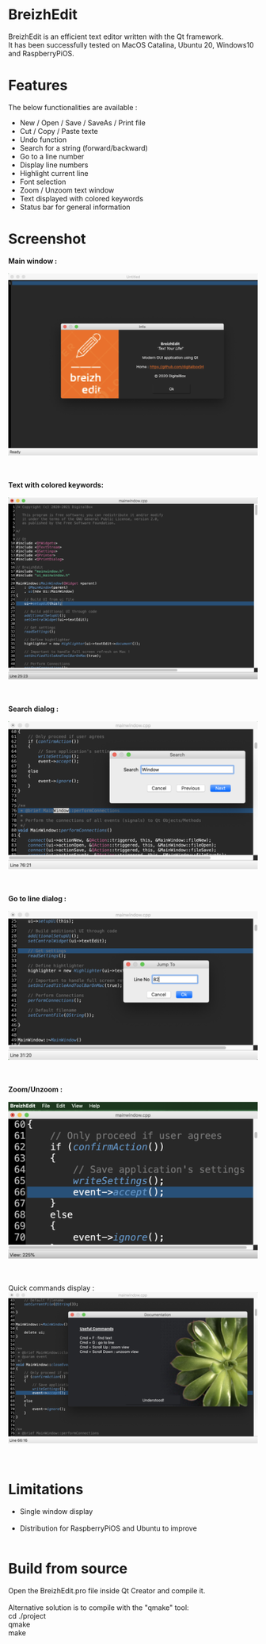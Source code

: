 # BreizhEdit
BreizhEdit is an efficient text editor written with the Qt framework.<br>
It has been successfully tested on MacOS Catalina, Ubuntu 20, Windows10 and RaspberryPiOS.


# Features

The below functionalities are available :<br>
- New / Open / Save / SaveAs / Print file
- Cut / Copy / Paste texte 
- Undo function 
- Search for a string (forward/backward)
- Go to a line number
- Display line numbers
- Highlight current line
- Font selection
- Zoom / Unzoom text window
- Text displayed with colored keywords
- Status bar for general information 

# Screenshot

<b>Main window :</b><br><br>
![Main window](./docs/images/breizhedit_mainwindow.png?raw=true "Main Window")
<br><br><br>

<b>Text with colored keywords:</b><br><br>
![Colored keywords](./docs/images/breizhedit_highlighter.png?raw=true "Colored keywords")
<br><br><br>

<b>Search dialog :</b><br><br>
![Search](./docs/images/breizhedit_search.png?raw=true "Search")
<br><br><br>

<b>Go to line dialog :</b><br><br>
![Go to line](./docs/images/breizhedit_gotoline.png?raw=true "Go to line")
<br><br><br>


<b>Zoom/Unzoom :</b><br><br>
![Zoom](./docs/images/breizhedit_zoom.png?raw=true "Zoom")
<br><br><br>


Quick commands display :<br>
![Commands](./docs/images/breizhedit_commands.png?raw=true "Commands")
<br><br><br>


# Limitations

- Single window display<br><br>
- Distribution for RaspberryPiOS and Ubuntu to improve<br><br>


# Build from source

Open the BreizhEdit.pro file inside Qt Creator and compile it. <br><br>
Alternative solution is to compile with the "qmake" tool: <br>
cd ./project<br>
qmake<br>
make<br>



